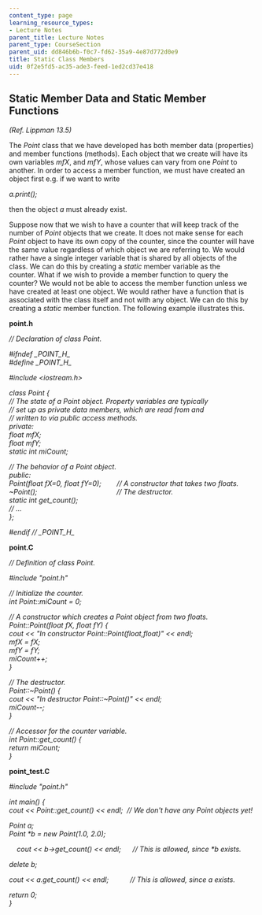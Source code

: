 ```yaml
---
content_type: page
learning_resource_types:
- Lecture Notes
parent_title: Lecture Notes
parent_type: CourseSection
parent_uid: dd846b6b-f0c7-fd62-35a9-4e87d772d0e9
title: Static Class Members
uid: 0f2e5fd5-ac35-ade3-feed-1ed2cd37e418
---
```


Static Member Data and Static Member Functions
----------------------------------------------

_(Ref. Lippman 13.5)_

The _Point_ class that we have developed has both member data (properties) and member functions (methods). Each object that we create will have its own variables _mfX_, and _mfY_, whose values can vary from one _Point_ to another. In order to access a member function, we must have created an object first e.g. if we want to write

_a.print();_

then the object _a_ must already exist.

Suppose now that we wish to have a counter that will keep track of the number of _Point_ objects that we create. It does not make sense for each _Point_ object to have its own copy of the counter, since the counter will have the same value regardless of which object we are referring to. We would rather have a single integer variable that is shared by all objects of the class. We can do this by creating a _static_ member variable as the counter. What if we wish to provide a member function to query the counter? We would not be able to access the member function unless we have created at least one object. We would rather have a function that is associated with the class itself and not with any object. We can do this by creating a _static_ member function. The following example illustrates this.

**point.h**

_// Declaration of class Point._

_#ifndef \_POINT\_H\__  
_#define \_POINT\_H\__

_#include \<iostream.h>_

_class Point {_  
 _// The state of a Point object. Property variables are typically_  
 _// set up as private data members, which are read from and_  
 _// written to via public access methods._  
 _private:_  
 _float mfX;_  
 _float mfY;_  
 _static int miCount;_

 _// The behavior of a Point object._  
 _public:_  
 _Point(float fX=0, float fY=0);        // A constructor that takes two floats._  
 _~Point();                                         // The destructor._  
 _static int get\_count();_  
 _// ..._  
_};_

_#endif // \_POINT\_H\__

**point.C**

_// Definition of class Point._

_#include "point.h"_

_// Initialize the counter._  
_int Point::miCount = 0;_

_// A constructor which creates a Point object from two floats._  
_Point::Point(float fX, float fY) {_  
 _cout \<\< "In constructor Point::Point(float,float)" \<\< endl;_  
 _mfX = fX;_  
 _mfY = fY;_  
 _miCount++;_  
_}_

_// The destructor._  
_Point::~Point() {_  
 _cout \<\< "In destructor Point::~Point()" \<\< endl;_  
 _miCount--;_  
_}_

_// Accessor for the counter variable._  
_int Point::get\_count() {_  
 _return miCount;_  
_}_

**point\_test.C**

_#include "point.h"_

_int main() {_  
 _cout \<\< Point::get\_count() \<\< endl;  // We don't have any Point objects yet!_

 _Point a;_  
 _Point \*b = new Point(1.0, 2.0);_

    _cout \<\< b->get\_count() \<\< endl;      // This is allowed, since \*b exists._

 _delete b;_

 _cout \<\< a.get\_count() \<\< endl;           // This is allowed, since a exists._

 _return 0;_  
 _}_